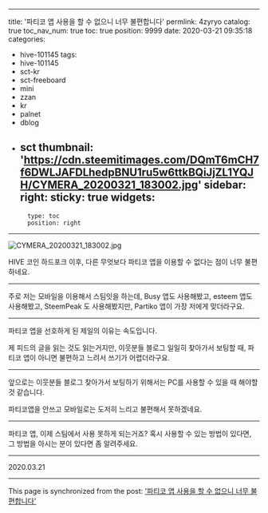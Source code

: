 
---
title: '파티코 앱 사용을 할 수 없으니 너무 불편합니다'
permlink: 4zyryo
catalog: true
toc_nav_num: true
toc: true
position: 9999
date: 2020-03-21 09:35:18
categories:
- hive-101145
tags:
- hive-101145
- sct-kr
- sct-freeboard
- mini
- zzan
- kr
- palnet
- dblog
- sct
thumbnail: 'https://cdn.steemitimages.com/DQmT6mCH7f6DWLJAFDLhedpBNU1ru5w6ttkBQiJjZL1YQJH/CYMERA_20200321_183002.jpg'
sidebar:
    right:
        sticky: true
widgets:
    -
        type: toc
        position: right
---


![CYMERA_20200321_183002.jpg](https://cdn.steemitimages.com/DQmT6mCH7f6DWLJAFDLhedpBNU1ru5w6ttkBQiJjZL1YQJH/CYMERA_20200321_183002.jpg)

HIVE 코인 하드포크 이후, 다른 무엇보다 파티코 앱을 이용할 수 없다는 점이 너무 불편하네요.

***

주로 저는 모바일을 이용해서 스팀잇을 하는데, 
Busy 앱도 사용해봤고,
esteem 앱도 사용해봤고,
SteemPeak 도 사용해봤지만,
Partiko 앱이 가장 저에게 맞더라구요.

***
파티코 앱을 선호하게 된 제일의 이유는 속도입니다.

제 피드의 글을 읽는 것도 읽는거지만, 이웃분들 블로그 일일히 찾아가서 보팅할 때, 파티코 앱이 아니면 불편하고 느려서 쓰기가 어렵더라구요.

***

앞으로는 이웃분들 블로그 찾아가서 보팅하기 위해서는 PC를 사용할 수 있을 때 해야할 것 같습니다.

파티코앱을 안쓰고 모바일로는 도저히 느리고 불편해서 못하겠네요.

***

파티코 앱, 이제 스팀에서 사용 못하게 되는거죠?
혹시 사용할 수 있는 방법이 있다면, 그 방법을  아시는 분이 있다면 좀 알려주세요.

*** 

2020.03.21

- - -

This page is synchronized from the post: ['파티코 앱 사용을 할 수 없으니 너무 불편합니다'](https://steemit.com/@lucky2015/4zyryo)
